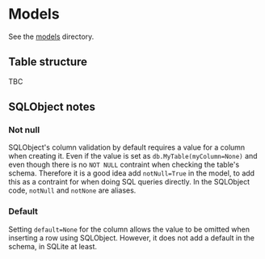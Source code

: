 
# Models

See the [models](../app/models/) directory.


## Table structure

TBC


## SQLObject notes

### Not null

SQLObject's column validation by default requires a value for a column
when creating it. Even if the value is set as `db.MyTable(myColumn=None)`
and even though there is no `NOT NULL` contraint when checking the table's schema. Therefore it is a good idea add `notNull=True` in the model, to add this as a contraint for when doing SQL queries directly. In the SQLObject code, `notNull` and `notNone` are aliases.

### Default

Setting `default=None` for the column allows the value to be omitted when inserting
a row using SQLObject. However, it does not add a default in the
schema, in SQLite at least.
